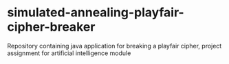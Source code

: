 # simulated-annealing-playfair-cipher-breaker
Repository containing java application for breaking a playfair cipher, project assignment for artificial intelligence module

